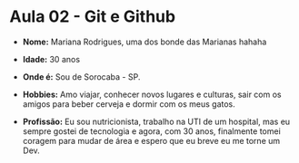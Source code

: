 # Aula 02 - Git e Github

- **Nome:** Mariana Rodrigues, uma dos bonde das Marianas hahaha

- **Idade:** 30 anos

- **Onde é:** Sou de Sorocaba - SP.

- **Hobbies:** Amo viajar, conhecer novos lugares e culturas, sair com os amigos para beber cerveja e dormir com os meus gatos.

- **Profissão:** Eu sou nutricionista, trabalho na UTI de um hospital, mas eu sempre gostei de tecnologia
  e agora, com 30 anos, finalmente tomei coragem para mudar de área e espero que eu breve eu me torne um Dev.
